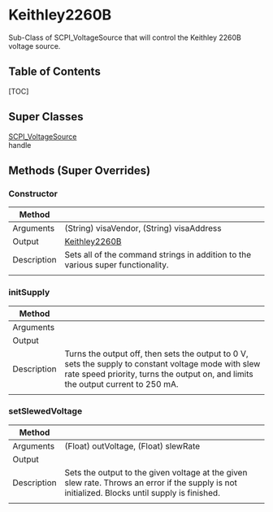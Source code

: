 # Keithley2260B
Sub-Class of SCPI_VoltageSource that will control the Keithley 2260B voltage source.

## Table of Contents
[TOC]

## Super Classes
[SCPI_VoltageSource][SCPI_VoltageSource]   
handle

## Methods (Super Overrides)
### Constructor
| Method | |
|--------|:--|
| Arguments | (String) visaVendor, (String) visaAddress |
| Output | [Keithley2260B][Keithley2260B] |
| Description | Sets all of the command strings in addition to the various super functionality. |
|||

### initSupply
| Method | |
|--------|:--|
| Arguments |  |
| Output |  |
| Description | Turns the output off, then sets the output to 0 V, sets the supply to constant voltage mode with slew rate speed priority, turns the output on, and limits the output current to 250 mA.  |
|||

### setSlewedVoltage
| Method | |
|--------|:--|
| Arguments | (Float) outVoltage, (Float) slewRate |
| Output |  |
| Description | Sets the output to the given voltage at the given slew rate. Throws an error if the supply is not initialized. Blocks until supply is finished. |
|||


[channelMapper]: channelMapper.html
[checkLoadInductor]: checkLoadInductor.html
[DoublePulseResults]: DoublePulseResults.html
[Double_Pulse_Test]: Double_Pulse_Test.html
[DPTSettings]: DPTSettings.html
[extractWaveforms]: extractWaveforms.html
[extract_turn_on_waveform]: extract_turn_on_waveform.html
[findDeskew]: findDeskew.html
[FullWaveform]: FullWaveform.html
[GeneralWaveform]: GeneralWaveform.html
[Keithley2260B]: Keithley2260B.html
[min2Scale]: min2Scale.html
[processWaveform]: processWaveform.html
[pulse_generator]: pulse_generator.html
[rescaleAndRepulse]: rescaleAndRepulse.html
[runDoublePulseTest]: runDoublePulseTest.html
[SCPI_FunctionGenerator]: SCPI_FunctionGenerator.html
[SCPI_Instrument]: SCPI_Instrument.html
[SCPI_Oscilloscope]: SCPI_Oscilloscope.html
[SCPI_VoltageSource]: SCPI_VoltageSource.html
[SettingsSweepObject]: SettingsSweepObject.html
[setVoltageToLoad]: setVoltageToLoad.html
[SimpleSettings]: SimpleSettings.html
[SorensonVoltageSource]: SorensonVoltageSource.html
[splitWaveforms]: splitWaveforms.html
[SurfacePlotSettings]: SurfacePlotSettings.html
[SweepPlotSettings]: SweepPlotSettings.html
[SweepResults]: SweepResults.html
[SwitchWaveform]: SwitchWaveform.html
[waveformTimeIdx]: waveformTimeIdx.html
[WindowSize]: WindowSize.html